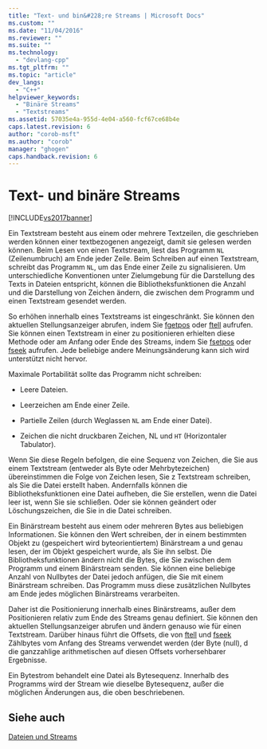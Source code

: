 ```yaml
---
title: "Text- und bin&#228;re Streams | Microsoft Docs"
ms.custom: ""
ms.date: "11/04/2016"
ms.reviewer: ""
ms.suite: ""
ms.technology: 
  - "devlang-cpp"
ms.tgt_pltfrm: ""
ms.topic: "article"
dev_langs: 
  - "C++"
helpviewer_keywords: 
  - "Binäre Streams"
  - "Textstreams"
ms.assetid: 57035e4a-955d-4e04-a560-fcf67ce68b4e
caps.latest.revision: 6
author: "corob-msft"
ms.author: "corob"
manager: "ghogen"
caps.handback.revision: 6
---
```

# Text- und bin&#228;re Streams
[!INCLUDE[vs2017banner](../assembler/inline/includes/vs2017banner.md)]

Ein Textstream besteht aus einem oder mehrere Textzeilen, die geschrieben werden können einer textbezogenen angezeigt, damit sie gelesen werden können.  Beim Lesen von einen Textstream, liest das Programm `NL` \(Zeilenumbruch\) am Ende jeder Zeile.  Beim Schreiben auf einen Textstream, schreibt das Programm `NL`, um das Ende einer Zeile zu signalisieren.  Um unterschiedliche Konventionen unter Zielumgebung für die Darstellung des Texts in Dateien entspricht, können die Bibliotheksfunktionen die Anzahl und die Darstellung von Zeichen ändern, die zwischen dem Programm und einen Textstream gesendet werden.  
  
 So erhöhen innerhalb eines Textstreams ist eingeschränkt.  Sie können den aktuellen Stellungsanzeiger abrufen, indem Sie [fgetpos](../c-runtime-library/reference/fgetpos.md) oder [ftell](../c-runtime-library/reference/ftell-ftelli64.md) aufrufen.  Sie können einen Textstream in einer zu positionieren erhielten diese Methode oder am Anfang oder Ende des Streams, indem Sie [fsetpos](../c-runtime-library/reference/fsetpos.md) oder [fseek](../c-runtime-library/reference/fseek-fseeki64.md) aufrufen.  Jede beliebige andere Meinungsänderung kann sich wird unterstützt nicht hervor.  
  
 Maximale Portabilität sollte das Programm nicht schreiben:  
  
-   Leere Dateien.  
  
-   Leerzeichen am Ende einer Zeile.  
  
-   Partielle Zeilen \(durch Weglassen `NL` am Ende einer Datei\).  
  
-   Zeichen die nicht druckbaren Zeichen, NL und `HT` \(Horizontaler Tabulator\).  
  
 Wenn Sie diese Regeln befolgen, die eine Sequenz von Zeichen, die Sie aus einem Textstream \(entweder als Byte oder Mehrbytezeichen\) übereinstimmen die Folge von Zeichen lesen, Sie z Textstream schreiben, als Sie die Datei erstellt haben.  Andernfalls können die Bibliotheksfunktionen eine Datei aufheben, die Sie erstellen, wenn die Datei leer ist, wenn Sie sie schließen.  Oder sie können geändert oder Löschungszeichen, die Sie in die Datei schreiben.  
  
 Ein Binärstream besteht aus einem oder mehreren Bytes aus beliebigen Informationen.  Sie können den Wert schreiben, der in einem bestimmten Objekt zu \(gespeichert wird byteorientiertem\) Binärstream a und genau lesen, der im Objekt gespeichert wurde, als Sie ihn selbst.  Die Bibliotheksfunktionen ändern nicht die Bytes, die Sie zwischen dem Programm und einem Binärstream senden.  Sie können eine beliebige Anzahl von Nullbytes der Datei jedoch anfügen, die Sie mit einem Binärstream schreiben.  Das Programm muss diese zusätzlichen Nullbytes am Ende jedes möglichen Binärstreams verarbeiten.  
  
 Daher ist die Positionierung innerhalb eines Binärstreams, außer dem Positionieren relativ zum Ende des Streams genau definiert.  Sie können den aktuellen Stellungsanzeiger abrufen und ändern genauso wie für einen Textstream.  Darüber hinaus führt die Offsets, die von [ftell](../c-runtime-library/reference/ftell-ftelli64.md) und [fseek](../c-runtime-library/reference/fseek-fseeki64.md) Zählbytes vom Anfang des Streams verwendet werden \(der Byte \(null\), d die ganzzahlige arithmetischen auf diesen Offsets vorhersehbarer Ergebnisse.  
  
 Ein Bytestrom behandelt eine Datei als Bytesequenz.  Innerhalb des Programms wird der Stream wie dieselbe Bytesequenz, außer die möglichen Änderungen aus, die oben beschriebenen.  
  
## Siehe auch  
 [Dateien und Streams](../c-runtime-library/files-and-streams.md)